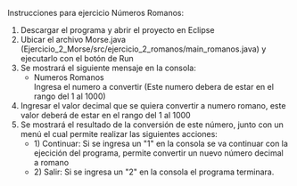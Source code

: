 Instrucciones para ejercicio Números Romanos:<br>
<ol>
  <li> Descargar el programa y abrir el proyecto en Eclipse</li>
  <li> Ubicar el archivo Morse.java (Ejercicio_2_Morse/src/ejercicio_2_romanos/main_romanos.java) y ejecutarlo con el botón de Run</>
  <li> Se mostrará el siguiente mensaje en la consola:
    <ul>
      <li>Numeros Romanos<br>
          Ingresa el numero a convertir (Este numero debera de estar en el rango del 1 al 1000)
      </li>
    </ul>
  </li>
  <li> Ingresar el valor decimal que se quiera convertir a numero romano, este valor deberá de estar en el rango del 1 al 1000</li>
  <li> Se mostrará el resultado de la conversión de este número, junto con un menú el cual permite realizar las siguientes acciones:
    <ul>
        <li> 1) Continuar: Si se ingresa un "1" en la consola se va continuar con la ejecición del programa, permite convertir un nuevo número decimal a romano</li>
        <li> 2) Salir: Si se ingresa un "2" en la consola el programa terminara.</li>
      </ul>
  </li>
</ol>

